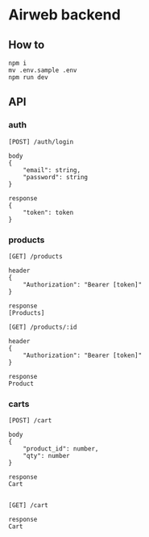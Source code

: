 # Airweb backend

## How to

```
npm i
mv .env.sample .env
npm run dev
```

## API

### auth

```
[POST] /auth/login 

body
{
    "email": string,
    "password": string
}

response
{
    "token": token
}
```

### products

```
[GET] /products

header
{
    "Authorization": "Bearer [token]"
}

response
[Products]
```

```
[GET] /products/:id

header
{
    "Authorization": "Bearer [token]"
}

response
Product
```

### carts
```
[POST] /cart

body
{
    "product_id": number,
    "qty": number
}

response
Cart
 
```

```
[GET] /cart

response
Cart
 
```
